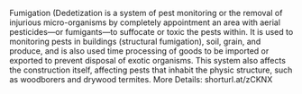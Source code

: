 Fumigation (Dedetization is a system of pest monitoring or the removal of injurious micro-organisms by completely appointment an area with aerial pesticides—or fumigants—to suffocate or toxic the pests within. It is used to monitoring pests in buildings (structural fumigation), soil, grain, and produce, and is also used time processing of goods to be imported or exported to prevent disposal of exotic organisms. This system also affects the construction itself, affecting pests that inhabit the physic structure, such as woodborers and drywood termites.
More Details: shorturl.at/zCKNX

